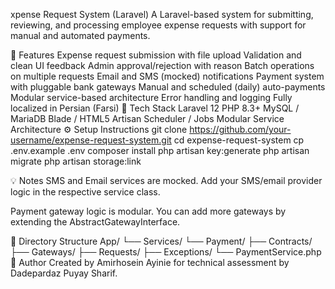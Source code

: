 xpense Request System (Laravel)
A Laravel-based system for submitting, reviewing, and processing employee expense requests with support for manual and automated payments.

📌 Features
Expense request submission with file upload
Validation and clean UI feedback
Admin approval/rejection with reason
Batch operations on multiple requests
Email and SMS (mocked) notifications
Payment system with pluggable bank gateways
Manual and scheduled (daily) auto-payments
Modular service-based architecture
Error handling and logging
Fully localized in Persian (Farsi)
🚀 Tech Stack
Laravel 12
PHP 8.3+
MySQL / MariaDB
Blade / HTML5
Artisan Scheduler / Jobs
Modular Service Architecture
⚙️ Setup Instructions
git clone https://github.com/your-username/expense-request-system.git
cd expense-request-system
cp .env.example .env
composer install
php artisan key:generate
php artisan migrate
php artisan storage:link

💡 Notes
SMS and Email services are mocked. Add your SMS/email provider logic in the respective service class.

Payment gateway logic is modular. You can add more gateways by extending the AbstractGatewayInterface.

📁 Directory Structure
App/
 └── Services/
      └── Payment/
           ├── Contracts/
           ├── Gateways/
           ├── Requests/
           ├── Exceptions/
           └── PaymentService.php
👤 Author
Created by Amirhosein Ayinie for technical assessment by Dadepardaz Puyay Sharif.